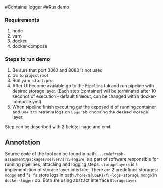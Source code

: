 #Container logger
##Run demo

### Requirements
1. node
2. yarn
3. docker
4. docker-compose

### Steps to run demo
1. Be sure that port 3000 and 8080 is not used
1. Go to project root
2. Run `yarn start:prod`
3. After UI become available go to the `Pipeline` tab and run pipeline with desired storage layer. (Each step (container) will be terminated after 10 seconds of execution - default timeout, can be changed within docker-compose.yml).
4. When pipeline finish executing get the exposed id of running container and use it to retrieve logs on `Logs` tab choosing the desired storage layer.


Step can be described with 2 fields: image and cmd.

## Annotation

Source code of the tool can be found in path `...codefresh-assesment/packages/server/src`.
`engine` is a part of software responsible for running pipelines, attaching and logging steps.
`storageLayers` is a implementation of storage layer interface. There are 2 predefined storages: `mongo` and `fs`.
`fs` store logs in path `/home/${USER}/fs-logs-storage`,  `mongo` in `docker-logger` db. Both are using abstract interface `StorageLayer`.